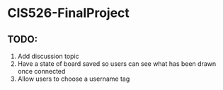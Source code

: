 # CIS526-FinalProject
## TODO:
1) Add discussion topic
2) Have a state of board saved so users can see what has been drawn once connected
3) Allow users to choose a username tag
